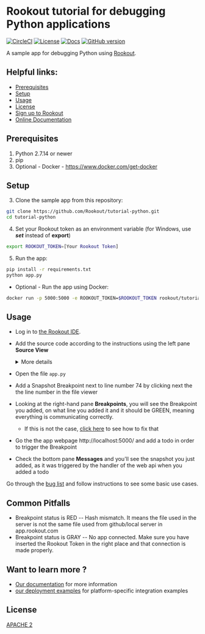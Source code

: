 # Rookout tutorial for debugging Python applications

[![CircleCI](https://circleci.com/gh/Rookout/tutorial-python/tree/master.svg?style=svg)](https://circleci.com/gh/Rookout/python/tree/master)
[![License][license-image]][license-url]
[![Docs][docs-image]][docs-url]
[![GitHub version][version-badge]](https://badge.fury.io/gh/rookout%2Ftutorial-python)

A sample app for debugging Python using [Rookout][rookout-getting-started].

## Helpful links:

- [Prerequisites](#prerequisites)
- [Setup](#setup)
- [Usage](#usage)
- [License](#license)
- [Sign up to Rookout][rookout-signup]
- [Online Documentation][docs-url]


## Prerequisites

1. Python 2.7.14 or newer
2. pip
3. Optional - Docker - https://www.docker.com/get-docker

## Setup

3. Clone the sample app from this repository:

```bash
git clone https://github.com/Rookout/tutorial-python.git
cd tutorial-python
``` 

4. Set your Rookout token as an environment variable (for Windows, use ***set*** instead of **export**)

```bash
export ROOKOUT_TOKEN=[Your Rookout Token]
```
     
5. Run the app:

```bash
pip install -r requirements.txt
python app.py
```

- Optional - Run the app using Docker:

```bash
docker run -p 5000:5000 -e ROOKOUT_TOKEN=$ROOKOUT_TOKEN rookout/tutorial-python
```

## Usage

- Log in to [the Rookout IDE][rookout-app-url].
- Add the source code according to the instructions using the left pane **Source View**

    <details>
    <summary>More details</summary>
    <p>
    
    #### Adding source code
    
    1. Click on Add source
    1. Choose source control
        - Github
            - Click on Connect
            - Authorize O-Auth
            - Fill `Repository Owner`
            - Click `Repository` and choose from the dropdown menu
            - Click Next
            - Choose the desired branch
            - Click View Repository
        - Local FileSystem - Server
            - Click on Setup Server
            - Choose a supported HTTP Server
            - Follow the on-screen instructions
    </p>
    </details>
    
    
- Open the file `app.py`
- Add a Snapshot Breakpoint next to line number 74 by clicking next the the line number in the file viewer
- Looking at the right-hand pane **Breakpoints**, you will see the Breakpoint you added, on what line you added it and it should be GREEN, meaning everything is communicating correctly.
    - If this is not the case, [click here](https://docs.rookout.com/docs/breakpoints-status.html) to see how to fix that
- Go the the app webpage http://localhost:5000/ and add a todo in order to trigger the Breakpoint
- Check the bottom pane **Messages** and you'll see the snapshot you just added, as it was triggered by the handler of the web api when you added a todo

Go through the [bug list](https://docs.rookout.com/docs/sample-applications.html#bug-hunt) and follow instructions to see some basic use cases.

## Common Pitfalls

- Breakpoint status is RED -- Hash mismatch. It means the file used in the server is not the same file used from github/local server in app.rookout.com
- Breakpoint status is GRAY -- No app connected. Make sure you have inserted the Rookout Token in the right place and that connection is made properly.

## Want to learn more ?

- [Our documentation][docs-url] for more information
- [our deployment examples][deployment-examples] for platform-specific integration examples

## License
[APACHE 2](LICENSE)

[version-badge]: https://badge.fury.io/gh/rookout%2Ftutorial-python.svg
[license-url]: LICENSE
[docs-url]: https://docs.rookout.com/
[rookout-getting-started]: https://docs.rookout.com/docs/welcome.html
[rookout-signup]: https://www.rookout.com/trial/
[docs-image]: https://img.shields.io/badge/docs-latest-blue.svg
[license-image]: https://img.shields.io/badge/License-Apache%202.0-blue.svg
[rookout-app-url]: https://app.rookout.com/
[deployment-examples]: https://github.com/Rookout/deployment-examples
